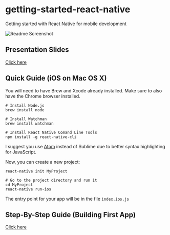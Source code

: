 # getting-started-react-native

Getting started with React Native for mobile development

![Readme Screenshot](screenshots/readme_screenshot.png)

## Presentation Slides

[Click here](https://docs.google.com/presentation/d/1fQMSvoDdO-2ZY1dfsJRbrt3V3pcIKbQPt9OdgpZZL58/edit?usp=sharing)

## Quick Guide (iOS on Mac OS X)

You will need to have Brew and Xcode already installed. Make sure to also have the Chrome browser installed.

```
# Install Node.js
brew install node

# Install Watchman
brew install watchman

# Install React Native Comand Line Tools
npm install -g react-native-cli
```

I suggest you use [Atom](https://atom.io/) instead of Sublime due to better syntax highlighting for JavaScript.

Now, you can create a new project:

```
react-native init MyProject

# Go to the project directory and run it
cd MyProject
react-native run-ios
```

The entry point for your app will be in the file `index.ios.js`

## Step-By-Step Guide (Building First App)

[Click here](GUIDE.md)
